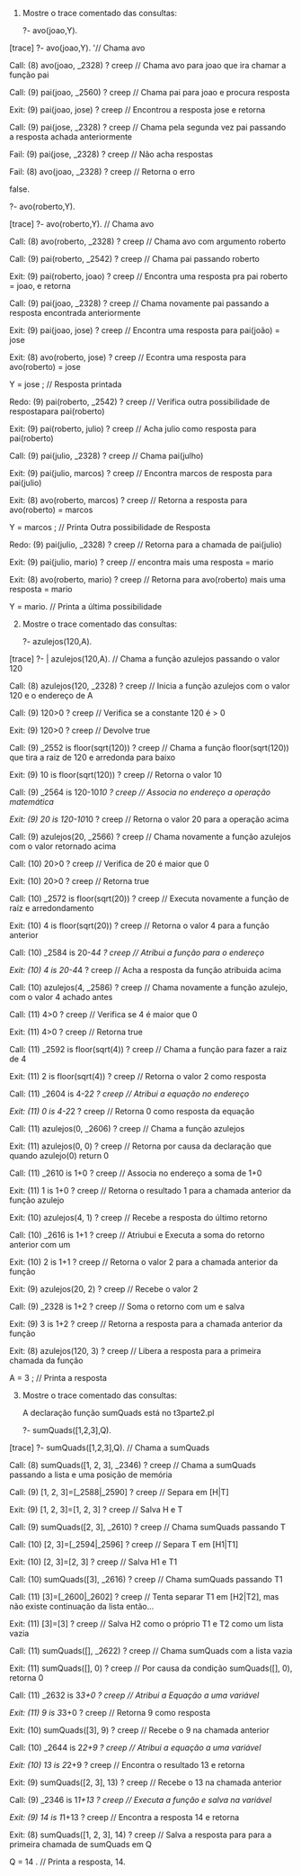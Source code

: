 1. Mostre o trace comentado das consultas:</p></p>
   ?- avo(joao,Y).</p>

[trace]  ?- avo(joao,Y).                '// Chama avo</p>
   Call: (8) avo(joao, _2328) ? creep   // Chama avo para joao que ira chamar a função pai</p>
   Call: (9) pai(joao, _2560) ? creep   // Chama pai para joao e procura resposta</p>
   Exit: (9) pai(joao, jose) ? creep    // Encontrou a resposta jose e retorna</p>
   Call: (9) pai(jose, _2328) ? creep   // Chama pela segunda vez pai passando a resposta achada anteriormente</p>
   Fail: (9) pai(jose, _2328) ? creep   // Não acha respostas</p>
   Fail: (8) avo(joao, _2328) ? creep   // Retorna o erro</p>
false.</p></p>


   ?- avo(roberto,Y).</p>

[trace]  ?- avo(roberto,Y).                 // Chama avo</p>
   Call: (8) avo(roberto, _2328) ? creep    // Chama avo com argumento roberto</p>
   Call: (9) pai(roberto, _2542) ? creep    // Chama pai passando roberto</p>
   Exit: (9) pai(roberto, joao) ? creep     // Encontra uma resposta pra pai roberto = joao, e retorna</p>
   Call: (9) pai(joao, _2328) ? creep       // Chama novamente pai passando a resposta encontrada anteriormente</p>
   Exit: (9) pai(joao, jose) ? creep        // Encontra uma resposta para pai(joão) = jose</p>
   Exit: (8) avo(roberto, jose) ? creep     // Econtra uma resposta para avo(roberto) = jose</p>
Y = jose ;                                  // Resposta printada</p>
   Redo: (9) pai(roberto, _2542) ? creep    // Verifica outra possibilidade de respostapara pai(roberto)</p>
   Exit: (9) pai(roberto, julio) ? creep    // Acha julio como resposta para pai(roberto)</p>
   Call: (9) pai(julio, _2328) ? creep      // Chama pai(julho)</p>
   Exit: (9) pai(julio, marcos) ? creep     // Encontra marcos de resposta para pai(julio)</p>
   Exit: (8) avo(roberto, marcos) ? creep   // Retorna a resposta para avo(roberto) = marcos</p>
Y = marcos ;                                // Printa Outra possibilidade de Resposta</p>
   Redo: (9) pai(julio, _2328) ? creep      // Retorna para a chamada de pai(julio)</p>
   Exit: (9) pai(julio, mario) ? creep      // encontra mais uma resposta = mario</p>
   Exit: (8) avo(roberto, mario) ? creep    // Retorna para avo(roberto) mais uma resposta = mario</p>
Y = mario.                                  // Printa a última possibilidade</p></p>


2. Mostre o trace comentado das consultas:</p></p>
   ?- azulejos(120,A).</p>

[trace]  ?- |    azulejos(120,A).              // Chama a função azulejos passando o valor 120</p>
   Call: (8) azulejos(120, _2328) ? creep      // Inicia a função azulejos com o valor 120 e o endereço de A</p>
   Call: (9) 120>0 ? creep                     // Verifica se a constante 120 é > 0</p>
   Exit: (9) 120>0 ? creep                     // Devolve true</p>
   Call: (9) _2552 is floor(sqrt(120)) ? creep // Chama a função floor(sqrt(120)) que tira a raiz de 120 e arredonda para baixo</p>
   Exit: (9) 10 is floor(sqrt(120)) ? creep    // Retorna o valor 10</p>
   Call: (9) _2564 is 120-10*10 ? creep        // Associa no endereço a operação matemática</p>
   Exit: (9) 20 is 120-10*10 ? creep           // Retorna o valor 20 para a operação acima</p>
   Call: (9) azulejos(20, _2566) ? creep       // Chama novamente a função azulejos com o valor retornado acima</p>
   Call: (10) 20>0 ? creep                     // Verifica de 20 é maior que 0</p>
   Exit: (10) 20>0 ? creep                     // Retorna true</p>
   Call: (10) _2572 is floor(sqrt(20)) ? creep // Executa novamente a função de raíz e arredondamento</p>
   Exit: (10) 4 is floor(sqrt(20)) ? creep     // Retorna o valor 4 para a função anterior</p>
   Call: (10) _2584 is 20-4*4 ? creep          // Atribui a função para o endereço</p>
   Exit: (10) 4 is 20-4*4 ? creep              // Acha a resposta da função atribuida acima</p>
   Call: (10) azulejos(4, _2586) ? creep       // Chama novamente a função azulejo, com o valor 4 achado antes</p>
   Call: (11) 4>0 ? creep                      // Verifica se 4 é maior que 0</p>
   Exit: (11) 4>0 ? creep                      // Retorna true</p>
   Call: (11) _2592 is floor(sqrt(4)) ? creep  // Chama a função para fazer a raiz de 4</p>
   Exit: (11) 2 is floor(sqrt(4)) ? creep      // Retorna o valor 2 como resposta</p>
   Call: (11) _2604 is 4-2*2 ? creep           // Atribui a equação no endereço</p>
   Exit: (11) 0 is 4-2*2 ? creep               // Retorna 0 como resposta da equação</p>
   Call: (11) azulejos(0, _2606) ? creep       // Chama a função azulejos</p>
   Exit: (11) azulejos(0, 0) ? creep           // Retorna por causa da declaração que quando azulejo(0) return 0</p>
   Call: (11) _2610 is 1+0 ? creep             // Associa no endereço a soma de 1+0</p>
   Exit: (11) 1 is 1+0 ? creep                 // Retorna o resultado 1 para a chamada anterior da função azulejo</p>
   Exit: (10) azulejos(4, 1) ? creep           // Recebe a resposta do último retorno</p>
   Call: (10) _2616 is 1+1 ? creep             // Atriubui e Executa a soma do retorno anterior com um</p>
   Exit: (10) 2 is 1+1 ? creep                 // Retorna o valor 2 para a chamada anterior da função</p>
   Exit: (9) azulejos(20, 2) ? creep           // Recebe o valor 2</p>
   Call: (9) _2328 is 1+2 ? creep              // Soma o retorno com um e salva</p>
   Exit: (9) 3 is 1+2 ? creep                  // Retorna a resposta para a chamada anterior da função</p>
   Exit: (8) azulejos(120, 3) ? creep          // Libera a resposta para a primeira chamada da função</p>
A = 3 ;                                        // Printa a resposta</p>


3. Mostre o trace comentado das consultas:</p></p>

   A declaração função sumQuads está no t3parte2.pl</p>
   ?- sumQuads([1,2,3],Q).</p>
   
[trace]  ?- sumQuads([1,2,3],Q).                 // Chama a sumQuads</p>
   Call: (8) sumQuads([1, 2, 3], _2346) ? creep  // Chama a sumQuads passando a lista e uma posição de memória</p>
   Call: (9) [1, 2, 3]=[_2588|_2590] ? creep     // Separa em [H|T]</p>
   Exit: (9) [1, 2, 3]=[1, 2, 3] ? creep         // Salva H e T</p>
   Call: (9) sumQuads([2, 3], _2610) ? creep     // Chama sumQuads passando T</p>
   Call: (10) [2, 3]=[_2594|_2596] ? creep       // Separa T em [H1|T1]</p>
   Exit: (10) [2, 3]=[2, 3] ? creep              // Salva H1 e T1</p>
   Call: (10) sumQuads([3], _2616) ? creep       // Chama sumQuads passando T1</p>
   Call: (11) [3]=[_2600|_2602] ? creep          // Tenta separar T1 em [H2|T2], mas não existe continuação da lista então...</p>
   Exit: (11) [3]=[3] ? creep                    // Salva H2 como o próprio T1 e T2 como um lista vazia</p>
   Call: (11) sumQuads([], _2622) ? creep        // Chama sumQuads com a lista vazia</p>
   Exit: (11) sumQuads([], 0) ? creep            // Por causa da condição sumQuads([], 0), retorna 0</p>
   Call: (11) _2632 is 3*3+0 ? creep             // Atribui a Equação a uma variável</p>
   Exit: (11) 9 is 3*3+0 ? creep                 // Retorna 9 como resposta</p>
   Exit: (10) sumQuads([3], 9) ? creep           // Recebe o 9 na chamada anterior</p>
   Call: (10) _2644 is 2*2+9 ? creep             // Atribui a equação a uma variável</p>
   Exit: (10) 13 is 2*2+9 ? creep                // Encontra o resultado 13 e retorna</p>
   Exit: (9) sumQuads([2, 3], 13) ? creep        // Recebe o 13 na chamada anterior</p>
   Call: (9) _2346 is 1*1+13 ? creep             // Executa a função e salva na variável</p>
   Exit: (9) 14 is 1*1+13 ? creep                // Encontra a resposta 14 e retorna</p>
   Exit: (8) sumQuads([1, 2, 3], 14) ? creep     // Salva a resposta para para a primeira chamada de sumQuads em Q</p>
Q = 14 .                                         // Printa a resposta, 14.</p>

